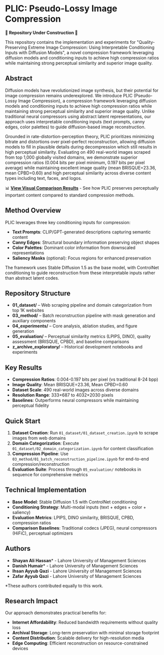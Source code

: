 # PLIC: Pseudo-Lossy Image Compression

**🚧 Repository Under Construction 🚧**

This repository contains the implementation and experiments for "Quality-Preserving Extreme Image Compression: Using Interpretable Conditioning Inputs with Diffusion Models", a novel compression framework leveraging diffusion models and conditioning inputs to achieve high compression ratios while maintaining strong perceptual similarity and superior image quality.

## Abstract

Diffusion models have revolutionized image synthesis, but their potential for image compression remains underexplored. We introduce PLIC (Pseudo-Lossy Image Compression), a compression framework leveraging diffusion models and conditioning inputs to achieve high compression ratios while maintaining strong perceptual similarity and superior image quality. Unlike traditional neural compressors using abstract latent representations, our approach uses interpretable conditioning inputs (text prompts, canny edges, color palettes) to guide diffusion-based image reconstruction. 

Grounded in rate-distortion-perception theory, PLIC prioritizes minimizing bitrate and distortions over pixel-perfect reconstruction, allowing diffusion models to fill in plausible details during decompression which still results in high perceptual similarity. Evaluating on 490 real-world images scraped from top 1,000 globally visited domains, we demonstrate superior compression ratios (0.004 bits per pixel minimum, 0.197 bits per pixel average) while maintaining excellent image quality (mean BRISQUE=23.36, mean CPBD=0.60) and high perceptual similarity across diverse content types including text, faces, and logos.

📊 **[View Visual Comparison Results](visual_comparision.pdf)** - See how PLIC preserves perceptually important content compared to standard compression methods.

## Method Overview

PLIC leverages three key conditioning inputs for compression:

- **Text Prompts**: CLIP/GPT-generated descriptions capturing semantic content
- **Canny Edges**: Structural boundary information preserving object shapes  
- **Color Palettes**: Dominant color information from downscaled representations
- **Saliency Masks** (optional): Focus regions for enhanced preservation

The framework uses Stable Diffusion 1.5 as the base model, with ControlNet conditioning to guide reconstruction from these interpretable inputs rather than abstract latent codes.

## Repository Structure

- **01_dataset/** – Web scraping pipeline and domain categorization from top 1K websites
- **03_method/** – Batch reconstruction pipeline with mask generation and auxiliary components  
- **04_experiments/** – Core analysis, ablation studies, and figure generation
- **05_evaluation/** – Perceptual similarity metrics (LPIPS, DINO), quality assessment (BRISQUE, CPBD), and baseline comparisons
- **z_archive_exploratory/** – Historical development notebooks and experiments

## Key Results

- **Compression Ratios**: 0.004-0.197 bits per pixel (vs traditional 8-24 bpp)
- **Image Quality**: Mean BRISQUE=23.36, Mean CPBD=0.60
- **Dataset Scale**: 490 real-world images across diverse domains
- **Resolution Range**: 333×687 to 4032×2030 pixels
- **Baselines**: Outperforms neural compressors while maintaining perceptual fidelity

## Quick Start

1. **Dataset Creation**: Run `01_dataset/01_dataset_creation.ipynb` to scrape images from web domains
2. **Domain Categorization**: Execute `01_dataset/02_domain_categorization.ipynb` for content classification
3. **Compression Pipeline**: Use `03_method/01_batch_reconstruction_pipeline.ipynb` for end-to-end compression/reconstruction
4. **Evaluation Suite**: Process through `05_evaluation/` notebooks in sequence for comprehensive metrics

## Technical Implementation

- **Base Model**: Stable Diffusion 1.5 with ControlNet conditioning
- **Conditioning Strategy**: Multi-modal inputs (text + edges + color + saliency)
- **Evaluation Metrics**: LPIPS, DINO similarity, BRISQUE, CPBD, compression ratios
- **Comparison Baselines**: Traditional codecs (JPEG), neural compressors (HiFiC), perceptual optimizers

## Authors

- **Shayan Ali Hassan*** - Lahore University of Management Sciences
- **Danish Humair*** - Lahore University of Management Sciences  
- **Ihsan Ayyub Qazi** - Lahore University of Management Sciences
- **Zafar Ayyub Qazi** - Lahore University of Management Sciences

*These authors contributed equally to this work.

## Research Impact

Our approach demonstrates practical benefits for:
- **Internet Affordability**: Reduced bandwidth requirements without quality loss
- **Archival Storage**: Long-term preservation with minimal storage footprint  
- **Content Distribution**: Scalable delivery for high-resolution media
- **Edge Computing**: Efficient reconstruction on resource-constrained devices
